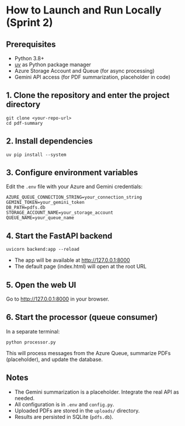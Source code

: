 # How to Launch and Run Locally (Sprint 2)

## Prerequisites
- Python 3.8+
- [uv](https://github.com/astral-sh/uv) as Python package manager
- Azure Storage Account and Queue (for async processing)
- Gemini API access (for PDF summarization, placeholder in code)

## 1. Clone the repository and enter the project directory

```
git clone <your-repo-url>
cd pdf-summary
```

## 2. Install dependencies

```
uv pip install --system
```

## 3. Configure environment variables

Edit the `.env` file with your Azure and Gemini credentials:

```
AZURE_QUEUE_CONNECTION_STRING=your_connection_string
GEMINI_TOKEN=your_gemini_token
DB_PATH=pdfs.db
STORAGE_ACCOUNT_NAME=your_storage_account
QUEUE_NAME=your_queue_name
```

## 4. Start the FastAPI backend

```
uvicorn backend:app --reload
```
- The app will be available at http://127.0.0.1:8000
- The default page (index.html) will open at the root URL

## 5. Open the web UI

Go to http://127.0.0.1:8000 in your browser.

## 6. Start the processor (queue consumer)

In a separate terminal:

```
python processor.py
```
This will process messages from the Azure Queue, summarize PDFs (placeholder), and update the database.

## Notes
- The Gemini summarization is a placeholder. Integrate the real API as needed.
- All configuration is in `.env` and `config.py`.
- Uploaded PDFs are stored in the `uploads/` directory.
- Results are persisted in SQLite (`pdfs.db`).
